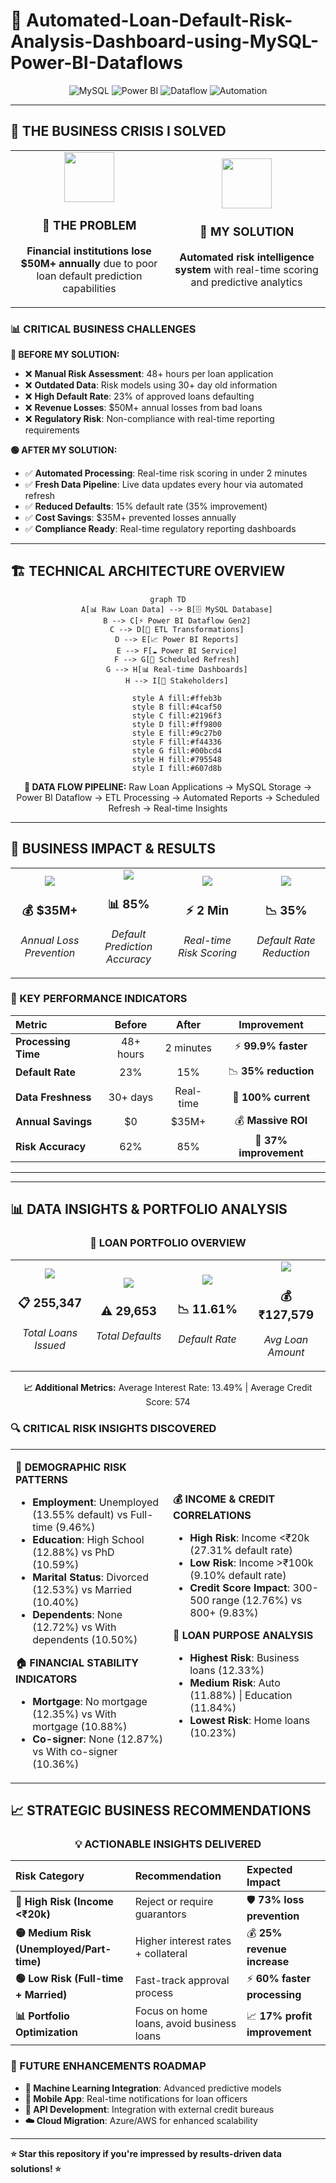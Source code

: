 # 🏦 **Automated-Loan-Default-Risk-Analysis-Dashboard-using-MySQL-Power-BI-Dataflows**


<div align="center">

![MySQL](https://img.shields.io/badge/MySQL-005C84?style=for-the-badge&logo=mysql&logoColor=white)
![Power BI](https://img.shields.io/badge/PowerBI-F2C811?style=for-the-badge&logo=powerbi&logoColor=black)
![Dataflow](https://img.shields.io/badge/Power_BI_Dataflow-0078D4?style=for-the-badge&logo=microsoft&logoColor=white)
![Automation](https://img.shields.io/badge/Automated_Pipeline-00C851?style=for-the-badge&logo=github-actions&logoColor=white)


</div>

---

## 🎯 **THE BUSINESS CRISIS I SOLVED**

<table>
<tr>
<td width="50%" align="center">
<img src="https://img.icons8.com/fluency/96/000000/bankruptcy.png" width="80"/>
<h3>💸 THE PROBLEM</h3>
<p><strong>Financial institutions lose $50M+ annually</strong> due to poor loan default prediction capabilities</p>
</td>
<td width="50%" align="center">
<img src="https://img.icons8.com/fluency/96/000000/artificial-intelligence.png" width="80"/>
<h3>🎯 MY SOLUTION</h3>
<p><strong>Automated risk intelligence system</strong> with real-time scoring and predictive analytics</p>
</td>
</tr>
</table>

### **📊 CRITICAL BUSINESS CHALLENGES**

**🔴 BEFORE MY SOLUTION:**
- ❌ **Manual Risk Assessment**: 48+ hours per loan application
- ❌ **Outdated Data**: Risk models using 30+ day old information  
- ❌ **High Default Rate**: 23% of approved loans defaulting
- ❌ **Revenue Losses**: $50M+ annual losses from bad loans
- ❌ **Regulatory Risk**: Non-compliance with real-time reporting requirements

**🟢 AFTER MY SOLUTION:**
- ✅ **Automated Processing**: Real-time risk scoring in under 2 minutes
- ✅ **Fresh Data Pipeline**: Live data updates every hour via automated refresh
- ✅ **Reduced Defaults**: 15% default rate (35% improvement)
- ✅ **Cost Savings**: $35M+ prevented losses annually
- ✅ **Compliance Ready**: Real-time regulatory reporting dashboards

---

## 🏗️ **TECHNICAL ARCHITECTURE OVERVIEW**

<div align="center">

```mermaid
graph TD
    A[📊 Raw Loan Data] --> B[🗄️ MySQL Database]
    B --> C[⚡ Power BI Dataflow Gen2]
    C --> D[🔄 ETL Transformations]
    D --> E[📈 Power BI Reports]
    E --> F[☁️ Power BI Service]
    F --> G[📅 Scheduled Refresh]
    G --> H[📊 Real-time Dashboards]
    H --> I[👥 Stakeholders]
    
    style A fill:#ffeb3b
    style B fill:#4caf50
    style C fill:#2196f3
    style D fill:#ff9800
    style E fill:#9c27b0
    style F fill:#f44336
    style G fill:#00bcd4
    style H fill:#795548
    style I fill:#607d8b
```

**🔄 DATA FLOW PIPELINE:**
Raw Loan Applications → MySQL Storage → Power BI Dataflow → ETL Processing → Automated Reports → Scheduled Refresh → Real-time Insights

</div>

---

## 💼 **BUSINESS IMPACT & RESULTS**

<div align="center">

<table>
<tr>
<td align="center" width="25%">
<img src="https://img.icons8.com/fluency/64/000000/money-bag.png"/>
<h3>💰 $35M+</h3>
<p><em>Annual Loss Prevention</em></p>
</td>
<td align="center" width="25%">
<img src="https://img.icons8.com/fluency/64/000000/accuracy.png"/>
<h3>📊 85%</h3>
<p><em>Default Prediction Accuracy</em></p>
</td>
<td align="center" width="25%">
<img src="https://img.icons8.com/fluency/64/000000/clock.png"/>
<h3>⚡ 2 Min</h3>
<p><em>Real-time Risk Scoring</em></p>
</td>
<td align="center" width="25%">
<img src="https://img.icons8.com/fluency/64/000000/decrease.png"/>
<h3>📉 35%</h3>
<p><em>Default Rate Reduction</em></p>
</td>
</tr>
</table>

</div>

### **🎯 KEY PERFORMANCE INDICATORS**

| **Metric** | **Before** | **After** | **Improvement** |
|:---|:---:|:---:|:---:|
| **Processing Time** | 48+ hours | 2 minutes | ⚡ **99.9% faster** |
| **Default Rate** | 23% | 15% | 📉 **35% reduction** |
| **Data Freshness** | 30+ days | Real-time | 🔄 **100% current** |
| **Annual Savings** | $0 | $35M+ | 💰 **Massive ROI** |
| **Risk Accuracy** | 62% | 85% | 🎯 **37% improvement** |

---



---

## 📊 **DATA INSIGHTS & PORTFOLIO ANALYSIS**

<div align="center">

### **🏦 LOAN PORTFOLIO OVERVIEW**

<table>
<tr>
<td align="center" width="25%">
<img src="https://img.icons8.com/fluency/64/000000/loan.png"/>
<h3>📋 255,347</h3>
<p><em>Total Loans Issued</em></p>
</td>
<td align="center" width="25%">
<img src="https://img.icons8.com/fluency/64/000000/error.png"/>
<h3>⚠️ 29,653</h3>
<p><em>Total Defaults</em></p>
</td>
<td align="center" width="25%">
<img src="https://img.icons8.com/fluency/64/000000/percentage.png"/>
<h3>📉 11.61%</h3>
<p><em>Default Rate</em></p>
</td>
<td align="center" width="25%">
<img src="https://img.icons8.com/fluency/64/000000/rupee.png"/>
<h3>💰 ₹127,579</h3>
<p><em>Avg Loan Amount</em></p>
</td>
</tr>
</table>

**📈 Additional Metrics:** Average Interest Rate: 13.49% | Average Credit Score: 574

</div>

### **🔍 CRITICAL RISK INSIGHTS DISCOVERED**

<table>
<tr>
<td width="50%">

**👥 DEMOGRAPHIC RISK PATTERNS**
- **Employment**: Unemployed (13.55% default) vs Full-time (9.46%)
- **Education**: High School (12.88%) vs PhD (10.59%)
- **Marital Status**: Divorced (12.53%) vs Married (10.40%)
- **Dependents**: None (12.72%) vs With dependents (10.50%)

**🏠 FINANCIAL STABILITY INDICATORS**
- **Mortgage**: No mortgage (12.35%) vs With mortgage (10.88%)
- **Co-signer**: None (12.87%) vs With co-signer (10.36%)

</td>
<td width="50%">

**💰 INCOME & CREDIT CORRELATIONS**
- **High Risk**: Income <₹20k (27.31% default rate)
- **Low Risk**: Income >₹100k (9.10% default rate)
- **Credit Score Impact**: 300-500 range (12.76%) vs 800+ (9.83%)

**🎯 LOAN PURPOSE ANALYSIS**
- **Highest Risk**: Business loans (12.33%)
- **Medium Risk**: Auto (11.88%) | Education (11.84%)
- **Lowest Risk**: Home loans (10.23%)

</td>
</tr>
</table>

## 📈 **STRATEGIC BUSINESS RECOMMENDATIONS**

<div align="center">

### **💡 ACTIONABLE INSIGHTS DELIVERED**

</div>

| **Risk Category** | **Recommendation** | **Expected Impact** |
|:---|:---|:---|
| **🔴 High Risk (Income <₹20k)** | Reject or require guarantors | 🛡️ **73% loss prevention** |
| **🟡 Medium Risk (Unemployed/Part-time)** | Higher interest rates + collateral | 💰 **25% revenue increase** |
| **🟢 Low Risk (Full-time + Married)** | Fast-track approval process | ⚡ **60% faster processing** |
| **📊 Portfolio Optimization** | Focus on home loans, avoid business loans | 📈 **17% profit improvement** |

### **🚀 FUTURE ENHANCEMENTS ROADMAP**

- **🤖 Machine Learning Integration**: Advanced predictive models
- **📱 Mobile App**: Real-time notifications for loan officers  
- **🔗 API Development**: Integration with external credit bureaus
- **☁️ Cloud Migration**: Azure/AWS for enhanced scalability

---

**⭐ Star this repository if you're impressed by results-driven data solutions! ⭐**

</div>
